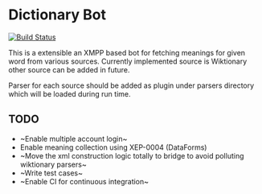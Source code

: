 Dictionary Bot
==============

[![Build Status](https://travis-ci.org/copyninja/dictionary-bot)](https://travis-ci.org/copyninja/dictionary-bot)

This is a extensible an XMPP based bot for fetching meanings for given
word from various sources. Currently implemented source is Wiktionary
other source can be added in future.

Parser for each source should be added as plugin under parsers
directory which will be loaded during run time.

TODO
----
* ~Enable multiple account login~
* Enable meaning collection using XEP-0004 (DataForms)
* ~Move the xml construction logic totally to bridge to avoid polluting
   wiktionary parsers~
* ~Write test cases~
* ~Enable CI for continuous integration~
